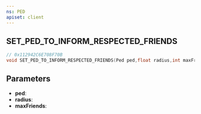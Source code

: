 ```yaml
---
ns: PED
apiset: client
---
```

## SET_PED_TO_INFORM_RESPECTED_FRIENDS

```c
// 0x112942C6E708F70B
void SET_PED_TO_INFORM_RESPECTED_FRIENDS(Ped ped,float radius,int maxFriends);
```


## Parameters
* **ped**:
* **radius**:
* **maxFriends**:



